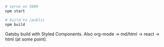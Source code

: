 ```bash
# serve on 5000
npm start

# build to /public
npm build
```

Gatsby build with Styled Components. Also org-mode -> md/html -> react -> html (at some point).

